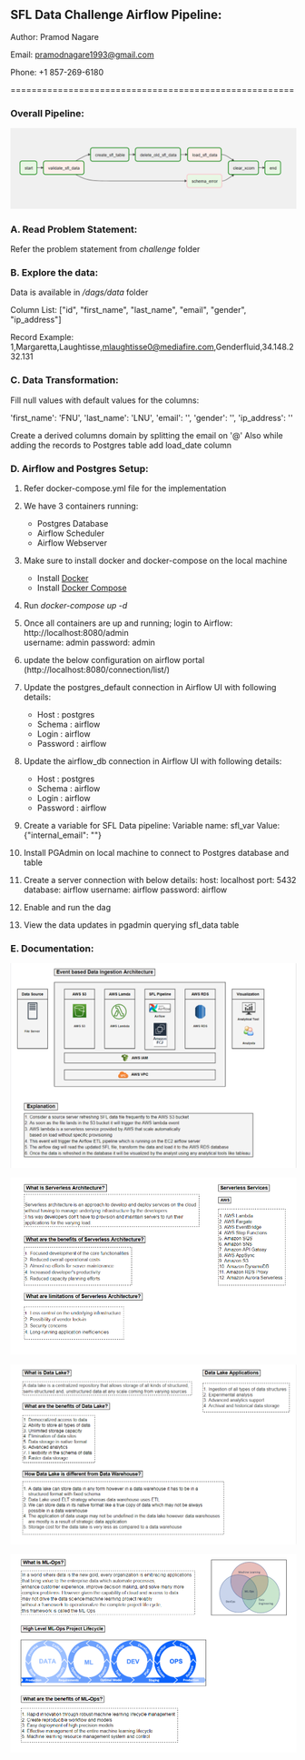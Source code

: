 ## SFL Data Challenge Airflow Pipeline:

Author: Pramod Nagare

Email: pramodnagare1993@gmail.com 

Phone: +1 857-269-6180

======================================================

### Overall Pipeline:

![img.png](documentation/SFL_Airflow_DAG.png)

### A. Read Problem Statement:
Refer the problem statement from <i>challenge</i> folder

### B. Explore the data:
Data is available in <i>/dags/data</i> folder

Column List: ["id", "first_name", "last_name", "email", "gender", "ip_address"]

Record Example: 1,Margaretta,Laughtisse,mlaughtisse0@mediafire.com,Genderfluid,34.148.232.131

### C. Data Transformation:

Fill null values with default values for the columns:

'first_name': 'FNU',
'last_name': 'LNU',
'email': '',
'gender': '',
'ip_address': ''

Create a derived columns domain by splitting the email on '@'
Also while adding the records to Postgres table add load_date column


 ### D. Airflow and Postgres Setup:
 1. Refer docker-compose.yml file for the implementation
 2. We have 3 containers running:
    * Postgres Database
    * Airflow Scheduler
    * Airflow Webserver
 3. Make sure to install docker and docker-compose on the local machine
    - Install [Docker](https://www.docker.com/)
    - Install [Docker Compose](https://docs.docker.com/compose/install/)
 
 4. Run <i>docker-compose up -d </i> 
 5. Once all containers are up and running; login to Airflow: http://localhost:8080/admin  
    username: admin
    password: admin
 6. update the below configuration on airflow portal (http://localhost:8080/connection/list/)
 7. Update the postgres_default connection in Airflow UI with following details:
    * Host : postgres
    * Schema : airflow
    * Login : airflow
    * Password : airflow
 8. Update the airflow_db connection in Airflow UI with following details:
    * Host : postgres
    * Schema : airflow
    * Login : airflow
    * Password : airflow
 9. Create a variable for SFL Data pipeline:
    Variable name: sfl_var
    Value: {"internal_email": "<your-email-id>"}
 10. Install PGAdmin on local machine to connect to Postgres database and table
 11. Create a server connection with below details:
    host: localhost
    port: 5432
    database: airflow
    username: airflow
    password: airflow
 12. Enable and run the dag
 13. View the data updates in pgadmin querying sfl_data table

### E. Documentation:

![img.png](documentation/SFL_ETL_Pipeline.png)

![img_1.png](documentation/Serverless_Architecture.png)

![img_2.png](documentation/Data_Lake.png)

![img_3.png](documentation/ML-Ops.png)